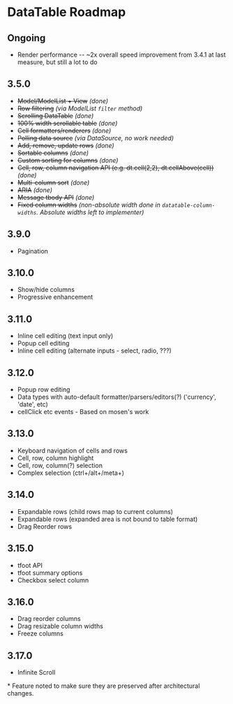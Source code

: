 DataTable Roadmap
=================

Ongoing
-------
* Render performance -- ~2x overall speed improvement from 3.4.1 at last measure, but still a lot to do

3.5.0
-----
* <del>Model/ModelList + View</del> _(done)_
* <del>Row filtering</del> _(via ModelList `filter` method)_
* <del>Scrolling DataTable</del> _(done)_
* <del>100% width scrollable table</del> _(done)_
* <del>Cell formatters/renderers</del> _(done)_
* <del>Polling data source</del> _(via DataSource, no work needed)_
* <del>Add, remove, update rows</del> _(done)_
* <del>Sortable columns</del> _(done)_
* <del>Custom sorting for columns</del> _(done)_
* <del>Cell, row, column navigation API (e.g. dt.cell(2,2), dt.cellAbove(cell))</del> _(done)_
* <del>Multi-column sort</del> _(done)_
* <del>ARIA</del> _(done)_
* <del>Message tbody API</del> _(done)_
* <del>Fixed column widths</del> _(non-absolute width done in `datatable-column-widths`. Absolute widths left to implementer)_

3.9.0
-----
* Pagination 

3.10.0
-----
* Show/hide columns 
* Progressive enhancement 

3.11.0
------
* Inline cell editing (text input only)
* Popup cell editing
* Inline cell editing (alternate inputs - select, radio, ???)

3.12.0
------
* Popup row editing
* Data types with auto-default formatter/parsers/editors(?) ('currency', 'date', etc)
* cellClick etc events - Based on mosen's work

3.13.0
------
* Keyboard navigation of cells and rows
* Cell, row, column highlight
* Cell, row, column(?) selection
* Complex selection (ctrl+/alt+/meta+)

3.14.0
-----
* Expandable rows (child rows map to current columns)
* Expandable rows (expanded area is not bound to table format)
* Drag Reorder rows

3.15.0
------
* tfoot API
* tfoot summary options
* Checkbox select column

3.16.0
-----
* Drag reorder columns
* Drag resizable column widths
* Freeze columns

3.17.0
------
* Infinite Scroll


\* Feature noted to make sure they are preserved after architectural changes.